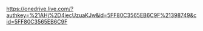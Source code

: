 https://onedrive.live.com/?authkey=%21AHj%2D4iecUzuaKJw&id=5FF80C3565EB6C9F%21398749&cid=5FF80C3565EB6C9F
